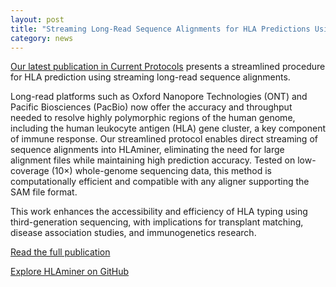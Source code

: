 ```yaml
---  
layout: post  
title: "Streaming Long-Read Sequence Alignments for HLA Predictions Using HLAminer"
category: news 
---  
```


[Our latest publication in Current Protocols](https://doi.org/10.1002/cpz1.70124) presents a streamlined procedure for HLA prediction using streaming long-read sequence alignments.

Long-read platforms such as Oxford Nanopore Technologies (ONT) and Pacific Biosciences (PacBio) now offer the accuracy and throughput needed to resolve highly polymorphic regions of the human genome, including the human leukocyte antigen (HLA) gene cluster, a key component of immune response. Our streamlined protocol enables direct streaming of sequence alignments into HLAminer, eliminating the need for large alignment files while maintaining high prediction accuracy. Tested on low-coverage (10×) whole-genome sequencing data, this method is computationally efficient and compatible with any aligner supporting the SAM file format.

This work enhances the accessibility and efficiency of HLA typing using third-generation sequencing, with implications for transplant matching, disease association studies, and immunogenetics research.

[Read the full publication](https://doi.org/10.1002/cpz1.70124)

[Explore HLAminer on GitHub](https://github.com/bcgsc/hlaminer)
